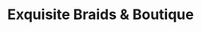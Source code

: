 ---
title: "Exquisite Braids & Boutique"
url: /aiken/exquisite-braids-and-boutique/
shop: hairdresser
---